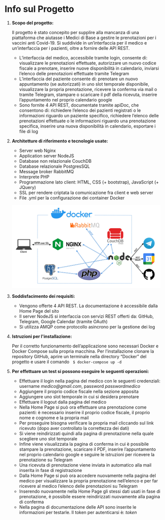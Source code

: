<h1>Info sul Progetto</h1>
    <ol>
        <li>
            <p><b>Scopo del progetto:</b></p>
            <p>Il progetto è stato concepito per supplire alla mancanza di una piattaforma che aiutasse i Medici di Base a gestire le prenotazioni per i vaccini anti Covid-19. Si suddivide in un’interfaccia per il medico e un’interfaccia per i pazienti, oltre a fornire delle API REST.
            <ul>
                <li>
                    L’interfaccia del medico, accessibile tramite login, consente di: visualizzare le prenotazioni effettuate, autorizzare un nuovo codice fiscale a prenotare, inserire nuove disponibilità in calendario, inviarsi l’elenco delle prenotazioni effettuate tramite Telegram
                </li>
                <li>
                    L’interfaccia del paziente consente di: prenotare un nuovo appuntamento (se autorizzati) in uno slot temporale disponibile, visualizzare la propria prenotazione, ricevere la conferma via mail o tramite Telegram, stampare o scaricare il pdf della ricevuta, inserire l’appuntamento nel proprio calendario google
                </li>
                <li>
                    Sono fornite 4 API REST, documentate tramite apiDoc, che consentono di: richiedere l’elenco dei pazienti registrati o le informazioni riguardo un paziente specifico, richiedere l’elenco delle prenotazioni effettuate o le informazioni riguardo una prenotazione specifica, inserire una nuova disponibilità in calendario, esportare i file di log
                </li>
            </ul>
            </p>
        </li>
        <li>
            <p><b>Architetture di riferimento e tecnologie usate:</b></p>
            <p>
                <ul>
                    <li>
                        Server web Nginx
                    </li>
                    <li>
                        Application server NodeJS
                    </li>
                    <li>
                        Database non relazionale CouchDB
                    </li>
                    <li>
                        Database relazionale PostgresSQL
                    </li>
                    <li>
                        Message broker RabbitMQ
                    </li>
                    <li>
                        Interprete PHP
                    </li>
                    <li>
                        Programmazione lato client: HTML, CSS (+ bootstrap), JavaScript (+ JQuery)
                    </li>
                    <li>
                        SSL per rendere criptata la comunicazione fra client e web server
                    </li>
                    <li>
                        File .yml per la configurazione dei container Docker
                    </li>
                </ul>
            </p>
            <img src="Docker/nginx/Info/Diagramma.jpg">
        </li>
        <li>
            <p><b>Soddisfacimento dei requisiti:</b></p>
            <p>
                <ul>
                    <li>
                        Vengono offerte 4 API REST. La documentazione è accessibile dalla Home Page del sito 
                    </li>
                    <li>
                        Il server NodeJS si interfaccia con servizi REST offerti da: GitHub, Telegram, Google Calendar (tramite OAuth)
                    </li>
                    <li>
                        Si utilizza AMQP come protocollo asincrono per la gestione dei log
                    </li>
                </ul>
            </p>
        </li>
        <li>
            <p><b>Istruzioni per l'installazione:</b></p>
            <p>Per il corretto funzionamento dell’applicazione sono necessari Docker e Docker Compose sulla propria macchina. Per l’installazione clonare la repository GitHub, aprire un terminale nella directory “Docker” del progetto e usare il comando&nbsp;&nbsp;&nbsp;<code>$ docker-compose up -d</code></p>
        </li>
        <li>
            <p><b>Per effettuare un test si possono eseguire le seguenti operazioni:</b></p>
            <p>
                <ul>
                    <li>
                        Effettuare il login nella pagina del medico con le seguenti credenziali: username <i>medico@gmail.com</i>, password <i>passwordmedico</i>
                    </li>
                    <li>
                        Aggiungere il proprio codice fiscale nella sezione apposita
                    </li>
                    <li>
                        Aggiungere uno slot temporale in cui si desidera prenotare
                    </li>
                    <li>
                        Effettuare il logout dalla pagina del medico
                    </li>
                    <li>
                        Nella Home Page si può ora effettuare una prenotazione come pazienti: è necessario inserire il proprio codice fiscale, il proprio nome e cognome e la propria mail
                    </li>
                    <li>
                        Per proseguire bisogna verificare la propria mail cliccando sul link ricevuto (dopo aver controllato la correttezza dei dati)
                    </li>
                    <li>
                        Si viene reindirizzati quindi alla pagina di prenotazione nella quale scegliere uno slot temporale
                    </li>
                    <li>
                        Infine viene visualizzata la pagina di conferma in cui è possibile stampare la prenotazione, scaricare il PDF, inserire l’appuntamento nel proprio calendario google e seguire le istruzioni per ricevere la prenotazione su Telegram
                    </li>
                    <li>
                        Una ricevuta di prenotazione viene inviata in automatico alla mail inserita in fase di registrazione
                    </li>
                    <li>
                        Dalla Home Page si può ora accedere nuovamente nella pagina del medico per visualizzare la propria prenotazione nell’elenco e per far ricevere al medico l’elenco delle prenotazioni su Telegram
                    </li>
                    <li>
                        Inserendo nuovamente nella Home Page gli stessi dati usati in fase di prenotazione, è possibile essere reindirizzati nuovamente alla pagina di conferma
                    </li>
                    <li>
                        Nella pagina di documentazione delle API sono inserite le informazioni per testarle. Il token per autenticarsi è: <i>token</i>
                    </li>
                </ul>
            </p>
        </li>
    </ol>
    
